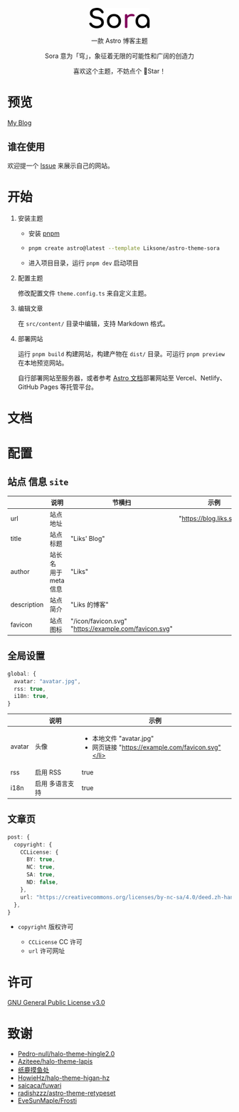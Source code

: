 <div align="center">
<p>
<img src="./docs/logo.svg" alt="logo" height="46" />
</p>
<p>一款 Astro 博客主题</p>
<p>Sora 意为「穹」，象征着无限的可能性和广阔的创造力</p>
<p>喜欢这个主题，不妨点个 🌟Star！</p>
</div>

# 预览

[My Blog](https://blog.liks.space)

## 谁在使用

欢迎提一个 [Issue](https://github.com/Liksone/astro-theme-sora/issues/new?template=addWebsite.yml) 来展示自己的网站。

# 开始

1. 安装主题

   - 安装 [pnpm](https://pnpm.io/installation)
   - ```bash
     pnpm create astro@latest --template Liksone/astro-theme-sora
     ```

   - 进入项目目录，运行 `pnpm dev` 启动项目

2. 配置主题

   修改配置文件 `theme.config.ts` 来自定义主题。

3. 编辑文章

   在 `src/content/` 目录中编辑，支持 Markdown 格式。

4. 部署网站

   运行 `pnpm build` 构建网站，构建产物在 `dist/` 目录。可运行 `pnpm preview` 在本地预览网站。

   自行部署网站至服务器，或者参考 [Astro 文档](https://docs.astro.build/en/guides/deploy/)部署网站至 Vercel、Netlify、GitHub Pages 等托管平台。

# 文档

# 配置

## 站点 信息 `site`

|             | 说明                       | 节横扫                                                     | 示例                      |
| ----------- | -------------------------- | ---------------------------------------------------------- | ------------------------- |
| url         | 站点地址                   |                                                            | "https://blog.liks.space" |
| title       | 站点标题                   | "Liks' Blog"                                               |
| author      | 站长名 <br> 用于 meta 信息 | "Liks"                                                     |
| description | 站点简介                   | "Liks 的博客"                                              |
| favicon     | 站点图标                   | "/icon/favicon.svg" <br> "https://example.com/favicon.svg" |

## 全局设置

```typescript
global: {
  avatar: "avatar.jpg",
  rss: true,
  i18n: true,
}
```

|        | 说明            | 示例                                                                                       |
| ------ | --------------- | ------------------------------------------------------------------------------------------ |
| avatar | 头像            | <ul><li>本地文件 "avatar.jpg"</li><li>网页链接 "https://example.com/favicon.svg"</li></ul> |
| rss    | 启用 RSS        | true                                                                                       |
| i18n   | 启用 多语言支持 | true                                                                                       |
## 文章页

```typescript
post: {
  copyright: {
    CCLicense: {
      BY: true,
      NC: true,
      SA: true,
      ND: false,
    },
    url: "https://creativecommons.org/licenses/by-nc-sa/4.0/deed.zh-hans",
  },
}
```

- `copyright` 版权许可

  - `CCLicense` CC 许可
  - `url` 许可网址
# 许可

[GNU General Public License v3.0](https://github.com/Liksone/astro-theme-sora/blob/main/LICENSE)

# 致谢

- [Pedro-null/halo-theme-hingle2.0](https://github.com/Pedro-null/halo-theme-hingle2.0)
- [Aziteee/halo-theme-lapis](https://github.com/Aziteee/halo-theme-lapis)
- [纸鹿摸鱼处](https://blog.zhilu.cyou/)
- [HowieHz/halo-theme-higan-hz](https://github.com/HowieHz/halo-theme-higan-hz)
- [saicaca/fuwari](https://github.com/saicaca/fuwari)
- [radishzzz/astro-theme-retypeset](https://github.com/radishzzz/astro-theme-retypeset)
- [EveSunMaple/Frosti](https://github.com/EveSunMaple/Frosti)

